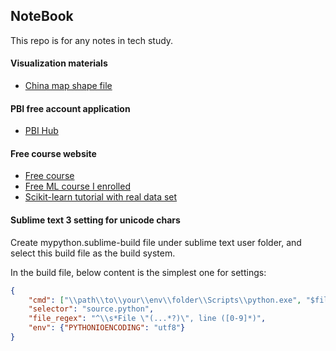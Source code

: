 ## NoteBook
This repo is for any notes in tech study.

#### Visualization materials
 - [China map shape file](http://bbs.3s001.com/thread-133690-1-1.html)

#### PBI free account application
 - [PBI Hub](https://pbihub.cn/blog/190)

#### Free course website
 - [Free course](https://courses.analyticsvidhya.com/)
 - [Free ML course I enrolled](https://courses.analyticsvidhya.com/courses/take/get-started-with-scikit-learn-sklearn/texts/10754763-welcome-to-this-course)
 - [Scikit-learn tutorial with real data set](https://scikit-learn.org/stable/auto_examples/applications/plot_outlier_detection_wine.html#sphx-glr-auto-examples-applications-plot-outlier-detection-wine-py)

#### Sublime text 3 setting for unicode chars

Create mypython.sublime-build file under sublime text user folder, and select this build file as the build system.

In the build file, below content is the simplest one for settings:
```json
{
    "cmd": ["\\path\\to\\your\\env\\folder\\Scripts\\python.exe", "$file"],
    "selector": "source.python",
    "file_regex": "^\\s*File \"(...*?)\", line ([0-9]*)",
    "env": {"PYTHONIOENCODING": "utf8"}
}
```
